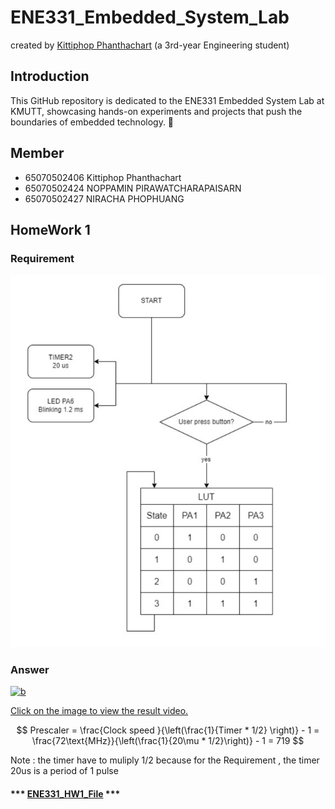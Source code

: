 # ENE331_Embedded_System_Lab
created by [Kittiphop Phanthachart](https://bento.me/mac-kittiphop) (a 3rd-year Engineering student)

## Introduction

This GitHub repository is dedicated to the ENE331 Embedded System Lab at KMUTT, showcasing hands-on experiments and projects that push the boundaries of embedded technology. 🚀


## Member
- 65070502406 Kittiphop Phanthachart
- 65070502424 NOPPAMIN  PIRAWATCHARAPAISARN	
- 65070502427 NIRACHA   PHOPHUANG


## HomeWork 1

### Requirement 
![a](https://github.com/XACKIES/ENE331_Embedded_System_Lab/blob/main/Doc/Screenshot%202025-03-25%20095710.png)

### Answer
[![b](https://github.com/XACKIES/ENE331_Embedded_System_Lab/blob/main/Doc/IMG_20250324_170548.jpg)](https://youtube.com/shorts/8QRXl6i8fDg?feature=share)

[Click on the image to view the result video.](https://youtube.com/shorts/8QRXl6i8fDg?feature=share)



$$
Prescaler =   \frac{Clock speed }{\left(\frac{1}{Timer * 1/2} \right)} - 1 = \frac{72\text{MHz}}{\left(\frac{1}{20\mu * 1/2}\right)} - 1 = 719
$$


Note : the timer have to muliply 1/2 because for the Requirement , the timer 20us is a period of 1 pulse 

#### *** [ENE331_HW1_File](https://github.com/XACKIES/ENE331_Embedded_System_Lab/tree/main/ENE331_HW1) ***
